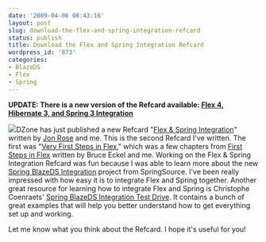 ```yaml
---
date: '2009-04-06 08:43:16'
layout: post
slug: download-the-flex-and-spring-integration-refcard
status: publish
title: Download the Flex and Spring Integration Refcard
wordpress_id: '873'
categories:
- BlazeDS
- Flex
- Spring
---
```


**UPDATE: There is a new version of the Refcard available:
[Flex 4, Hibernate 3, and Spring 3 Integration](http://www.jamesward.com/2010/06/14/flex-4-hibernate-3-and-spring-3-integration/)**

[![](http://refcardz.dzone.com/sites/all/files/refcardz/covers/9247.png)](http://refcardz.dzone.com/refcardz/flex-spring-integration)DZone has just published a new Refcard "[Flex & Spring Integration](http://refcardz.dzone.com/refcardz/flex-spring-integration)" written by [Jon Rose](http://www.ectropic.com) and me.  This is the second Refcard I've written.  The first was "[Very First Steps in Flex](http://refcardz.dzone.com/refcardz/very-first-steps-flex)," which was a few chapters from [First Steps in Flex](http://www.firststepsinflex.com) written by Bruce Eckel and me.  Working on the Flex & Spring Integration Refcard was fun because I was able to learn more about the new [Spring BlazeDS Integration](http://www.springsource.org/spring-flex) project from SpringSource.  I've been really impressed with how easy it is to integrate Flex and Spring together.  Another great resource for learning how to integrate Flex and Spring is Christophe Coenraets' [Spring BlazeDS Integration Test Drive](http://coenraets.org/blog/2009/03/springblazeds-integration-test-drive-m2-update-available/).  It contains a bunch of great examples that will help you better understand how to get everything set up and working.

Let me know what you think about the Refcard.  I hope it's useful for you!
